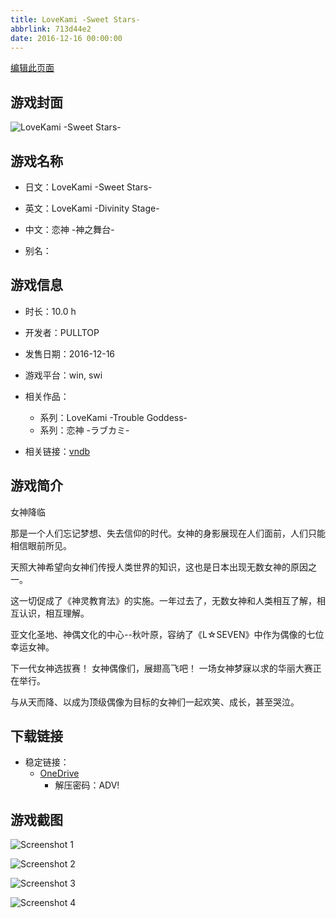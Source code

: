 ```yaml
---
title: LoveKami -Sweet Stars-
abbrlink: 713d44e2
date: 2016-12-16 00:00:00
---
```

[编辑此页面](https://github.com/ACG-3/ADV3-source/blob/main/source/_posts/games/LoveKami%20-Trouble%20Goddess-.md)

## 游戏封面

![LoveKami -Sweet Stars-](https://pan.timero.xyz/onedrive/img_lib_001/LoveKami%20-Trouble%20Goddess-_cover.avif)


## 游戏名称

- 日文：LoveKami -Sweet Stars-
- 英文：LoveKami -Divinity Stage-
- 中文：恋神 -神之舞台-

- 别名：


## 游戏信息

- 时长：10.0 h
- 开发者：PULLTOP
- 发售日期：2016-12-16
- 游戏平台：win, swi
- 相关作品：
   - 系列：LoveKami -Trouble Goddess-
   - 系列：恋神 -ラブカミ-

- 相关链接：[vndb](https://vndb.org/v20337)


## 游戏简介

女神降临

那是一个人们忘记梦想、失去信仰的时代。女神的身影展现在人们面前，人们只能相信眼前所见。

天照大神希望向女神们传授人类世界的知识，这也是日本出现无数女神的原因之一。

这一切促成了《神灵教育法》的实施。一年过去了，无数女神和人类相互了解，相互认识，相互理解。

亚文化圣地、神偶文化的中心--秋叶原，容纳了《L☆SEVEN》中作为偶像的七位幸运女神。

下一代女神选拔赛！
女神偶像们，展翅高飞吧！
一场女神梦寐以求的华丽大赛正在举行。

与从天而降、以成为顶级偶像为目标的女神们一起欢笑、成长，甚至哭泣。




## 下载链接

- 稳定链接：
    - [OneDrive](https://pan.timero.xyz/onedrive/adv_lib_001/LoveKami%20-Trouble%20Goddess-)
        - 解压密码：ADV!



## 游戏截图


![Screenshot 1](https://pan.timero.xyz/onedrive/img_lib_001/LoveKami%20-Trouble%20Goddess-_Screenshot_1.avif)

![Screenshot 2](https://pan.timero.xyz/onedrive/img_lib_001/LoveKami%20-Trouble%20Goddess-_Screenshot_2.avif)

![Screenshot 3](https://pan.timero.xyz/onedrive/img_lib_001/LoveKami%20-Trouble%20Goddess-_Screenshot_3.avif)

![Screenshot 4](https://pan.timero.xyz/onedrive/img_lib_001/LoveKami%20-Trouble%20Goddess-_Screenshot_4.avif)

